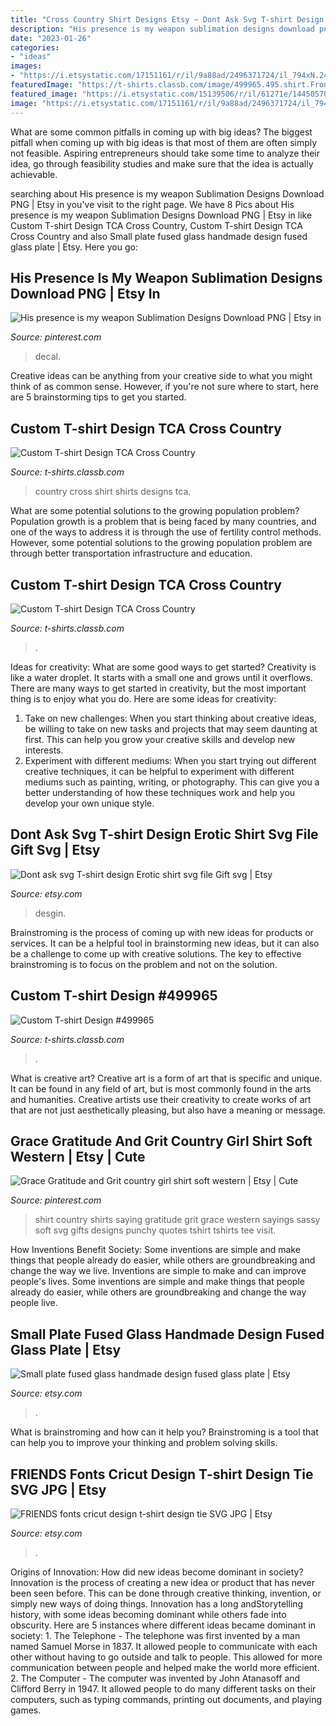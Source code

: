 ```yaml
---
title: "Cross Country Shirt Designs Etsy ~ Dont Ask Svg T-shirt Design Erotic Shirt Svg File Gift Svg"
description: "His presence is my weapon sublimation designs download png"
date: "2023-01-26"
categories:
- "ideas"
images:
- "https://i.etsystatic.com/17151161/r/il/9a88ad/2496371724/il_794xN.2496371724_95ys.jpg"
featuredImage: "https://t-shirts.classb.com/image/499965.495.shirt.Front.jpg?1320328443"
featured_image: "https://i.etsystatic.com/15139506/r/il/61271e/1445057020/il_794xN.1445057020_h8kq.jpg"
image: "https://i.etsystatic.com/17151161/r/il/9a88ad/2496371724/il_794xN.2496371724_95ys.jpg"
---
```



What are some common pitfalls in coming up with big ideas?
The biggest pitfall when coming up with big ideas is that most of them are often simply not feasible. Aspiring entrepreneurs should take some time to analyze their idea, go through feasibility studies and make sure that the idea is actually achievable.

	

		
searching about His presence is my weapon Sublimation Designs Download PNG | Etsy in you've visit to the right page. We have 8 Pics about His presence is my weapon Sublimation Designs Download PNG | Etsy in like Custom T-shirt Design TCA Cross Country, Custom T-shirt Design TCA Cross Country and also Small plate fused glass handmade design fused glass plate | Etsy. Here you go:
		
    
## His Presence Is My Weapon Sublimation Designs Download PNG | Etsy In

<img loading=lazy src="https://i.pinimg.com/736x/05/e5/8a/05e58aee209af53976ab1ef6607f5dfb.jpg" onerror="this.onerror=null;this.src='https://tse1.mm.bing.net/th?id=OIP.FtNlX6Dk5xyIvxeAVZADmgHaHa&amp;pid=15.1';" alt="His presence is my weapon Sublimation Designs Download PNG | Etsy in">

_Source: pinterest.com_

>decal. 

	

Creative ideas can be anything from your creative side to what you might think of as common sense. However, if you're not sure where to start, here are 5 brainstorming tips to get you started.

    
## Custom T-shirt Design TCA Cross Country

<img loading=lazy src="http://t-shirts.classb.com/image/99306.495.shirt.Front.jpg?1245957757" onerror="this.onerror=null;this.src='https://tse2.mm.bing.net/th?id=OIP.fgXcdHTKd_c6X817-Ad2NQHaG3&amp;pid=15.1';" alt="Custom T-shirt Design TCA Cross Country">

_Source: t-shirts.classb.com_

>country cross shirt shirts designs tca. 

	

What are some potential solutions to the growing population problem?
Population growth is a problem that is being faced by many countries, and one of the ways to address it is through the use of fertility control methods. However, some potential solutions to the growing population problem are through better transportation infrastructure and education.

    
## Custom T-shirt Design TCA Cross Country

<img loading=lazy src="https://t-shirts.classb.com/image/99306.495.shirt.Front.jpg?1245957757" onerror="this.onerror=null;this.src='https://tse2.mm.bing.net/th?id=OIP.3Uz2BnQQf2LtaJRGTscYvQHaG3&amp;pid=15.1';" alt="Custom T-shirt Design TCA Cross Country">

_Source: t-shirts.classb.com_

>. 

	

Ideas for creativity: What are some good ways to get started?
Creativity is like a water droplet. It starts with a small one and grows until it overflows. There are many ways to get started in creativity, but the most important thing is to enjoy what you do. Here are some ideas for creativity: 
1. Take on new challenges: When you start thinking about creative ideas, be willing to take on new tasks and projects that may seem daunting at first. This can help you grow your creative skills and develop new interests. 
2. Experiment with different mediums: When you start trying out different creative techniques, it can be helpful to experiment with different mediums such as painting, writing, or photography. This can give you a better understanding of how these techniques work and help you develop your own unique style. 

    
## Dont Ask Svg T-shirt Design Erotic Shirt Svg File Gift Svg | Etsy

<img loading=lazy src="https://i.etsystatic.com/15139506/r/il/61271e/1445057020/il_794xN.1445057020_h8kq.jpg" onerror="this.onerror=null;this.src='https://tse2.mm.bing.net/th?id=OIP.ic1voZdg4uDE_rvynKXHtgHaKR&amp;pid=15.1';" alt="Dont ask svg T-shirt design Erotic shirt svg file Gift svg | Etsy">

_Source: etsy.com_

>desgin. 

	

Brainstroming is the process of coming up with new ideas for products or services. It can be a helpful tool in brainstorming new ideas, but it can also be a challenge to come up with creative solutions. The key to effective brainstroming is to focus on the problem and not on the solution.

    
## Custom T-shirt Design #499965

<img loading=lazy src="https://t-shirts.classb.com/image/499965.495.shirt.Front.jpg?1320328443" onerror="this.onerror=null;this.src='https://tse4.mm.bing.net/th?id=OIP.UL22j4WZ2yGhQLJ8Odm3JQHaG3&amp;pid=15.1';" alt="Custom T-shirt Design #499965">

_Source: t-shirts.classb.com_

>. 

	

What is creative art?
Creative art is a form of art that is specific and unique. It can be found in any field of art, but is most commonly found in the arts and humanities. Creative artists use their creativity to create works of art that are not just aesthetically pleasing, but also have a meaning or message.

    
## Grace Gratitude And Grit Country Girl Shirt Soft Western | Etsy | Cute

<img loading=lazy src="https://i.pinimg.com/originals/55/8e/f1/558ef1d05b23fb219214d33b64295c7e.jpg" onerror="this.onerror=null;this.src='https://tse1.mm.bing.net/th?id=OIP.a0vy3n7xKKzwYqxIe23cyAHaJ4&amp;pid=15.1';" alt="Grace Gratitude and Grit country girl shirt soft western | Etsy | Cute">

_Source: pinterest.com_

>shirt country shirts saying gratitude grit grace western sayings sassy soft svg gifts designs punchy quotes tshirt tshirts tee visit. 

	

How Inventions Benefit Society: Some inventions are simple and make things that people already do easier, while others are groundbreaking and change the way we live.
Inventions are simple to make and can improve people's lives. Some inventions are simple and make things that people already do easier, while others are groundbreaking and change the way people live.

    
## Small Plate Fused Glass Handmade Design Fused Glass Plate | Etsy

<img loading=lazy src="https://i.etsystatic.com/22561890/r/il/a7a36b/2267262911/il_794xN.2267262911_ocg5.jpg" onerror="this.onerror=null;this.src='https://tse3.mm.bing.net/th?id=OIP.JL7RkLpnF5-coINCZqDG_AHaGP&amp;pid=15.1';" alt="Small plate fused glass handmade design fused glass plate | Etsy">

_Source: etsy.com_

>. 

	

What is brainstroming and how can it help you?
Brainstroming is a tool that can help you to improve your thinking and problem solving skills.

    
## FRIENDS Fonts Cricut Design T-shirt Design Tie SVG JPG | Etsy

<img loading=lazy src="https://i.etsystatic.com/17151161/r/il/9a88ad/2496371724/il_794xN.2496371724_95ys.jpg" onerror="this.onerror=null;this.src='https://tse3.mm.bing.net/th?id=OIP.4GPPF7uq1MTXmDka1Bxe5AHaHa&amp;pid=15.1';" alt="FRIENDS fonts cricut design t-shirt design tie SVG JPG | Etsy">

_Source: etsy.com_

>. 

	

Origins of Innovation: How did new ideas become dominant in society?
Innovation is the process of creating a new idea or product that has never been seen before. This can be done through creative thinking, invention, or simply new ways of doing things. Innovation has a long andStorytelling history, with some ideas becoming dominant while others fade into obscurity. Here are 5 instances where different ideas became dominant in society: 1. The Telephone - The telephone was first invented by a man named Samuel Morse in 1837. It allowed people to communicate with each other without having to go outside and talk to people. This allowed for more communication between people and helped make the world more efficient. 2. The Computer - The computer was invented by John Atanasoff and Clifford Berry in 1947. It allowed people to do many different tasks on their computers, such as typing commands, printing out documents, and playing games.


